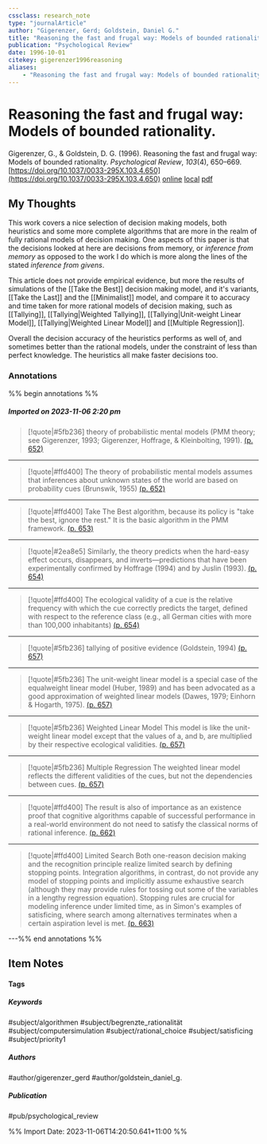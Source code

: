 ```yaml
---
cssclass: research_note
type: "journalArticle"
author: "Gigerenzer, Gerd; Goldstein, Daniel G."
title: "Reasoning the fast and frugal way: Models of bounded rationality."
publication: "Psychological Review"
date: 1996-10-01
citekey: gigerenzer1996reasoning
aliases: 
    - "Reasoning the fast and frugal way: Models of bounded rationality."
---
```


# Reasoning the fast and frugal way: Models of bounded rationality.

Gigerenzer, G., & Goldstein, D. G. (1996). Reasoning the fast and frugal way: Models of bounded rationality. _Psychological Review_, _103_(4), 650–669. [https://doi.org/10.1037/0033-295X.103.4.650](https://doi.org/10.1037/0033-295X.103.4.650)
[online](http://zotero.org/users/local/kZl3QdXV/items/2FRQQVNA) [local](zotero://select/library/items/2FRQQVNA) [pdf](file:///home/gjc216/Zotero/storage/R6TNCCKP/Gigerenzer%20and%20Goldstein%20-%201996%20-%20Reasoning%20the%20fast%20and%20frugal%20way%20Models%20of%20bound.pdf)
 


## My Thoughts

This work covers a nice selection of decision making models, both heuristics and some more complete algorithms that are more in the realm of fully rational models of decision making. One aspects of this paper is that the decisions looked at here are decisions from memory, or _inference from memory_ as opposed to the work I do which is more along the lines of the stated _inference from givens_.

This article does not provide empirical evidence, but more the results of simulations of the [[Take the Best]] decision making model, and it's variants, [[Take the Last]] and the [[Minimalist]] model, and compare it to accuracy and time taken for more rational models of decision making, such as [[Tallying]], [[Tallying|Weighted Tallying]], [[Tallying|Unit-weight Linear Model]], [[Tallying|Weighted Linear Model]] and [[Multiple Regression]].

Overall the decision accuracy of the heuristics performs as well of, and sometimes better than the rational models, under the constraint of less than perfect knowledge. The heuristics all make faster decisions too.
 
### Annotations

%% begin annotations %%
##### Imported on 2023-11-06 2:20 pm
>[!quote|#5fb236]
>theory of probabilistic mental models (PMM theory; see Gigerenzer, 1993; Gigerenzer, Hoffrage, & Kleinbolting, 1991). [(p. 652)](zotero://open-pdf/library/items/R6TNCCKP?page=652&annotation=QL2X97HU)

---
>[!quote|#ffd400]
>The theory of probabilistic mental models assumes that inferences about unknown states of the world are based on probability cues (Brunswik, 1955) [(p. 652)](zotero://open-pdf/library/items/R6TNCCKP?page=652&annotation=54QPQQVB)

---
>[!quote|#ffd400]
>Take The Best algorithm, because its policy is "take the best, ignore the rest." It is the basic algorithm in the PMM framework. [(p. 653)](zotero://open-pdf/library/items/R6TNCCKP?page=653&annotation=YKYCU6AG)

---
>[!quote|#2ea8e5]
>Similarly, the theory predicts when the hard-easy effect occurs, disappears, and inverts—predictions that have been experimentally confirmed by Hoffrage (1994) and by Juslin (1993). [(p. 654)](zotero://open-pdf/library/items/R6TNCCKP?page=654&annotation=E5W9KV5Y)

---
>[!quote|#ffd400]
>The ecological validity of a cue is the relative frequency with which the cue correctly predicts the target, defined with respect to the reference class (e.g., all German cities with more than 100,000 inhabitants) [(p. 654)](zotero://open-pdf/library/items/R6TNCCKP?page=654&annotation=NZIE79PP)

---
>[!quote|#5fb236]
>tallying of positive evidence (Goldstein, 1994) [(p. 657)](zotero://open-pdf/library/items/R6TNCCKP?page=657&annotation=2GFI7F6I)

---
>[!quote|#5fb236]
>The unit-weight linear model is a special case of the equalweight linear model (Huber, 1989) and has been advocated as a good approximation of weighted linear models (Dawes, 1979; Einhorn & Hogarth, 1975). [(p. 657)](zotero://open-pdf/library/items/R6TNCCKP?page=657&annotation=RDEVJQUD)

---
>[!quote|#5fb236]
>Weighted Linear Model This model is like the unit-weight linear model except that the values of a, and b, are multiplied by their respective ecological validities. [(p. 657)](zotero://open-pdf/library/items/R6TNCCKP?page=657&annotation=XLK2VJ4D)

---
>[!quote|#5fb236]
>Multiple Regression The weighted linear model reflects the different validities of the cues, but not the dependencies between cues. [(p. 657)](zotero://open-pdf/library/items/R6TNCCKP?page=657&annotation=224XN7AN)

---
>[!quote|#ffd400]
>The result is also of importance as an existence proof that cognitive algorithms capable of successful performance in a real-world environment do not need to satisfy the classical norms of rational inference. [(p. 662)](zotero://open-pdf/library/items/R6TNCCKP?page=662&annotation=85QE7JP8)

---
>[!quote|#ffd400]
>Limited Search Both one-reason decision making and the recognition principle realize limited search by defining stopping points. Integration algorithms, in contrast, do not provide any model of stopping points and implicitly assume exhaustive search (although they may provide rules for tossing out some of the variables in a lengthy regression equation). Stopping rules are crucial for modeling inference under limited time, as in Simon's examples of satisficing, where search among alternatives terminates when a certain aspiration level is met. [(p. 663)](zotero://open-pdf/library/items/R6TNCCKP?page=663&annotation=VZAF2EYP)

---%% end annotations %%

## Item Notes

#### Tags

##### Keywords

#subject/algorithmen #subject/begrenzte_rationalität #subject/computersimulation #subject/rational_choice #subject/satisficing #subject/priority1

##### Authors

#author/gigerenzer_gerd #author/goldstein_daniel_g.

##### Publication

#pub/psychological_review


%% Import Date: 2023-11-06T14:20:50.641+11:00 %%
